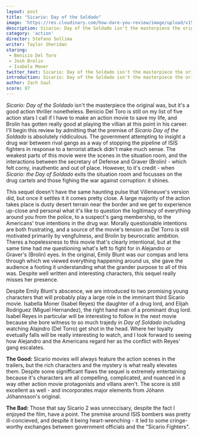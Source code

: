 ```yaml
---
layout: post
title: "Sicario: Day of the Soldado"
image: 'https://res.cloudinary.com/how-dare-you-review/image/upload/v1531594192/sicario-2.jpg'
description: Sicario: Day of the Soldado isn't the masterpiece the original was, but it's excellent characters are enough to make it a compelling watch.       
category: 'action'
director: Stefano Sollima
writer: Taylor Sheridan
staring: 
 - Benicio Del Toro
 - Josh Brolin
 - Isabela Moner
twitter_text: Sicario: Day of the Soldado isn't the masterpiece the original was, but it's excellent characters are enough to make it a compelling watch.  
introduction: Sicario: Day of the Soldado isn't the masterpiece the original was, but it's excellent characters are enough to make it a compelling watch.
author: Zach Saul
score: 87 
---
```


*Sicario: Day of the Soldado* isn't the masterpiece the original was, but it's a good action thriller nonetheless. Benicio Del Toro is still on my list of five action stars I call if I have to make an action movie to save my life, and Brolin has gotten really good at playing the villian at this point in his career. I'll begin this review by admitting that the premise of *Sicario Day of the Soldado* is absolutely riddiculous. The government attempting to insight a drug war between rival gangs as a way of stopping the pipeline of ISIS fighters in response to a terrorist attack didn't make much sense. The weakest parts of this movie were the scenes in the situation room, and the interactions between the secretary of Defense and Graver (Brolin) - which felt corny, inauthentic and out of place. However, to it's credit - when *Sicario: the Day of Soldado* exits the situation room and focusses on the drug cartels and those fighing the war against corruption: it shines. 

This sequel doesn't have the same haunting pulse that Villeneuve's version did, but once it settles it it comes pretty close.  A large majority of the action takes place is dusty desert terrain near the border and we get to experience up-close and personal what it's like to question the logitimacy of everything around you from the police, to a suspect's gang membership, to the Americans' true intentions in the drug war. Morally questionable intentions are both frustrating, and a source of the movie's tension as Del Torro is still motivated primarily by vengfulness, and Brolin by beurocratic ambition. Theres a hopelessness to this movie that's clearly intentional, but at the same time had me questioning what's left to fight for in Alejandro or Graver's (Brolin) eyes. In the original, Emily Blunt was our compas and lens through which we viewed everything happening around us, she gave the audience a footing it understanding what the grander purpose to all of this was. Despite well written and interesting characters, this sequel really misses her presence.  

Despite Emily Blunt's abscence, we are introduced to two promising young characters that will probably play a large role in the imminant third Sicario movie. Isabella Moner (Isabel Reyes) the daughter of a drug lord, and Elijah Rodriguez (Miguel Hernandez), the right hand man of a prominant drug lord. Isabel Reyes in particular will be interesting to follow in the next movie because she bore witness to so much trajedy in *Day of Soldado* including watching Alajndro (Del Torro) get shot in the head. Where her loyalty evetually falls will be really interesting to watch, and I look forward to seeing how Alejandro and the Americans regard her as the conflict with Reyes' gang escalates. 

**The Good:** Sicario movies will always feature the action scenes in the trailers, but the  rich characters and the mystery is what really elevates them. Despite some signifficant flaws the sequel is extremely entertaining because it's characters are all compelling, complicated, and nuanced in a way other action movie protagonists and villans aren't. The score is still excellent as well - and incorporates major elements from Jóhann Jóhannsson's original. 

**The Bad:** Those that say Sicario 2 was unneccisary, despite the fact I enjoyed the film, have a point. The premise around ISIS bombers was pretty ill-concieved, and despite it being heart-wrenching - it led to some cringe-worthy exchanges between government officials and the "Sicario Fighters". 

